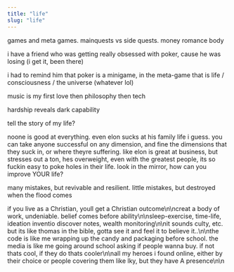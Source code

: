 ```yaml
---
title: "life"
slug: "life"
---
```


games and meta games. mainquests vs side quests. money romance body

i have a friend who was getting really obsessed with poker, cause he was losing (i get it, been there)

i had to remind him that poker is a minigame, in the meta-game that is life / consciousness / the universe (whatever lol)



music is my first love
then philosophy
then tech

hardship reveals dark capability

tell the story of my life?


noone is good at everything. even elon sucks at his family life i guess. you can take anyone successful on any dimension, and fine the dimensions that they suck in, or where theyre suffering. like elon is great at business, but stresses out a ton, hes overweight, even with the greatest people, its so fuckin easy to poke holes in their life. look in the mirror, how can you improve YOUR life?

many mistakes, but revivable and resilient. little mistakes, but destroyed when the flood comes









if you live as a Christian, youll get a Christian outcome\n\ncreat a body of work, undeniable. belief comes before ability\n\nsleep-exercise, time-life, ideation inventio discover notes, wealth monitoring\n\nit sounds culty, etc. but its like thomas in the bible, gotta see it and feel it to believe it..\n\nthe code is like me wrapping up the candy and packaging before school. the media is like me going around school asking if people wanna buy. if not thats cool, if they do thats cooler\n\nall my heroes i found online, either by their choice or people covering them like lky, but they have A presence\n\n
